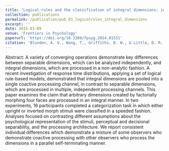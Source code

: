 ```yaml
---
title: "Logical-rules and the classification of integral dimensions: individual differences in the processing of arbitrary dimensions"
collection: publications
permalink: /publication/pub_03_logicalrules_integral_dimensions
excerpt: ''
date: 2015-01-09    
venue: 'Frontiers in Psychology'
paperurl: 'https://doi.org/10.3389/fpsyg.2014.01531'
citation: 'Blunden, A. G., Wang, T., Griffiths, D. W., & Little, D. R. (2014). Logical-rules and the classification of integral dimensions: individual differences in the processing of arbitrary dimensions. <i>Frontiers in Psychology, 5</i>, 1531. '
---
```


Abstract:
A variety of converging operations demonstrate key differences between separable dimensions, which can be analyzed independently, and integral dimensions, which are processed in a non-analytic fashion. A recent investigation of response time distributions, applying a set of logical rule-based models, demonstrated that integral dimensions are pooled into a single coactive processing channel, in contrast to separable dimensions, which are processed in multiple, independent processing channels. This paper examines the claim that arbitrary dimensions created by factorially morphing four faces are processed in an integral manner. In two experiments, 16 participants completed a categorization task in which either upright or inverted morph stimuli were classified in a speeded fashion. Analyses focused on contrasting different assumptions about the psychological representation of the stimuli, perceptual and decisional separability, and the processing architecture. We report consistent individual differences which demonstrate a mixture of some observers who demonstrate coactive processing with other observers who process the dimensions in a parallel self-terminating manner.